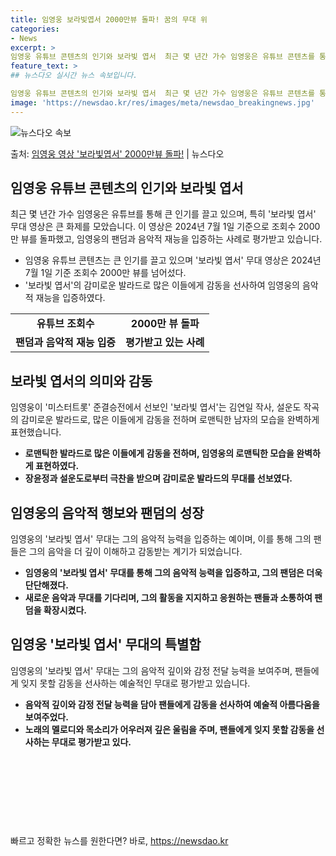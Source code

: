 ```yaml
---
title: 임영웅 보라빛엽서 2000만뷰 돌파! 꿈의 무대 위
categories:
- News
excerpt: >
임영웅 유튜브 콘텐츠의 인기와 보라빛 엽서  최근 몇 년간 가수 임영웅은 유튜브 콘텐츠를 통해 큰 인기를 끌…
feature_text: >
## 뉴스다오 실시간 뉴스 속보입니다.

임영웅 유튜브 콘텐츠의 인기와 보라빛 엽서  최근 몇 년간 가수 임영웅은 유튜브 콘텐츠를 통해 큰 인기를 끌…
image: 'https://newsdao.kr/res/images/meta/newsdao_breakingnews.jpg'
---
```


![뉴스다오 속보](https://newsdao.kr/res/images/meta/newsdao_breakingnews.jpg)

<p>출처: <a href="https://newsdao.kr/4614" rel="dofollow">임영웅 영상 '보라빛엽서' 2000만뷰 돌파!</a> | 뉴스다오</p>

<h2 data-ke-size="size26">임영웅 유튜브 콘텐츠의 인기와 보라빛 엽서</h2>
<p data-ke-size="size16">최근 몇 년간 가수 임영웅은 유튜브를 통해 큰 인기를 끌고 있으며, 특히 '보라빛 엽서' 무대 영상은 큰 화제를 모았습니다. 이 영상은 2024년 7월 1일 기준으로 조회수 2000만 뷰를 돌파했고, 임영웅의 팬덤과 음악적 재능을 입증하는 사례로 평가받고 있습니다.</p>
<ul>
    <li>임영웅 유튜브 콘텐츠는 큰 인기를 끌고 있으며 '보라빛 엽서' 무대 영상은 2024년 7월 1일 기준 조회수 2000만 뷰를 넘어섰다.</li>
    <li>'보라빛 엽서'의 감미로운 발라드로 많은 이들에게 감동을 선사하여 임영웅의 음악적 재능을 입증하였다.</li>
</ul>
<table>
    <tbody>
        <tr>
            <td style="text-align: center; height: 17px;"><b>유튜브 조회수</b></td>
            <td style="text-align: center; height: 17px;"><b>2000만 뷰 돌파</b></td>
        </tr>
        <tr>
            <td style="text-align: center; height: 17px;"><b>팬덤과 음악적 재능 입증</b></td>
            <td style="text-align: center; height: 17px;"><b>평가받고 있는 사례</b></td>
        </tr>
    </tbody>
</table>
<h2 data-ke-size="size26">보라빛 엽서의 의미와 감동</h2>
<p data-ke-size="size16">임영웅이 '미스터트롯' 준결승전에서 선보인 '보라빛 엽서'는 김연일 작사, 설운도 작곡의 감미로운 발라드로, 많은 이들에게 감동을 전하며 로맨틱한 남자의 모습을 완벽하게 표현했습니다.</p>
<ul>
    <li><b>로맨틱한 발라드로 많은 이들에게 감동을 전하며, 임영웅의 로맨틱한 모습을 완벽하게 표현하였다.</b></li>
    <li><b>장윤정과 설운도로부터 극찬을 받으며 감미로운 발라드의 무대를 선보였다.</b></li>
</ul>
<h2 data-ke-size="size26">임영웅의 음악적 행보와 팬덤의 성장</h2>
<p data-ke-size="size16">임영웅의 '보라빛 엽서' 무대는 그의 음악적 능력을 입증하는 예이며, 이를 통해 그의 팬들은 그의 음악을 더 깊이 이해하고 감동받는 계기가 되었습니다.</p>
<ul>
    <li><b>임영웅의 '보라빛 엽서' 무대를 통해 그의 음악적 능력을 입증하고, 그의 팬덤은 더욱 단단해졌다.</b></li>
    <li><b>새로운 음악과 무대를 기다리며, 그의 활동을 지지하고 응원하는 팬들과 소통하여 팬덤을 확장시켰다.</b></li>
</ul>
<h2 data-ke-size="size26">임영웅 '보라빛 엽서' 무대의 특별함</h2>
<p data-ke-size="size16">임영웅의 '보라빛 엽서' 무대는 그의 음악적 깊이와 감정 전달 능력을 보여주며, 팬들에게 잊지 못할 감동을 선사하는 예술적인 무대로 평가받고 있습니다.</p>
<ul>
    <li><b>음악적 깊이와 감정 전달 능력을 담아 팬들에게 감동을 선사하여 예술적 아름다움을 보여주었다.</b></li>
    <li><b>노래의 멜로디와 목소리가 어우러져 깊은 울림을 주며, 팬들에게 잊지 못할 감동을 선사하는 무대로 평가받고 있다.</b></li>
</ul>
<p data-ke-size="size16">&nbsp;</p>
<p data-ke-size="size16">&nbsp;</p>
<p data-ke-size="size16">&nbsp;</p>
<p data-ke-size="size16">&nbsp;</p> 

빠르고 정확한 뉴스를 원한다면? 바로, <a href="https://newsdao.kr" rel="dofollow">https://newsdao.kr</a>


    
